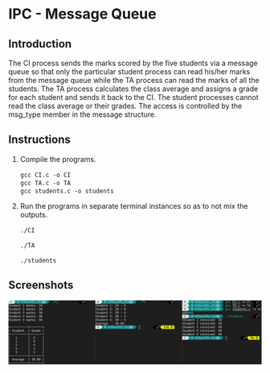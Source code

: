 # IPC - Message Queue

## Introduction

The CI process sends the marks scored by the five students via a message queue so that only the particular student process can read his/her marks from the message queue while the TA process can read the marks of all the students. The TA process calculates the class average and assigns a grade for each student and sends it back to the CI. The student processes cannot read the class average or their grades. The access is controlled by the msg_type member in the message structure.

## Instructions

1. Compile the programs.

   ```console
   gcc CI.c -o CI
   gcc TA.c -o TA
   gcc students.c -o students
   ```

2. Run the programs in separate terminal instances so as to not mix the outputs.

    ```console
    ./CI
    ```

    ```console
    ./TA
    ```

    ```console
    ./students
    ```

## Screenshots

![compile&run](screenshot.png)

